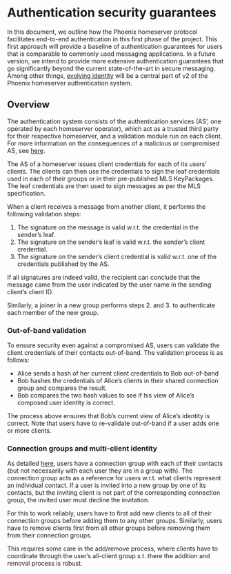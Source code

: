 # Authentication security guarantees

In this document, we outline how the Phoenix homeserver protocol facilitates end-to-end authentication in this first phase of the project. This first approach will provide a baseline of authentication guarantees for users that is comparable to commonly used messaging applications. In a future version, we intend to provide more extensive authentication guarantees that go significantly beyond the current state-of-the-art in secure messaging. Among other things, [evolving identity](evolving_identities.md) will be a central part of v2 of the Phoenix homeserver authentication system.

## Overview

The authentication system consists of the authentication services (AS’, one operated by each homeserver operator), which act as a trusted third party for their respective homeserver, and a validation module run on each client. For more information on the consequences of a malicious or compromised AS, see [here](../../threat_model/qualitative/authentication_service.md).

The AS of a homeserver issues client credentials for each of its users’ clients. The clients can then use the credentials to sign the leaf credentials used in each of their groups or in their pre-published MLS KeyPackages. The leaf credentials are then used to sign messages as per the MLS specification.

When a client receives a message from another client, it performs the following validation steps:

1. The signature on the message is valid w.r.t. the credential in the sender’s leaf.
2. The signature on the sender’s leaf is valid w.r.t. the sender’s client credential.
3. The signature on the sender’s client credential is valid w.r.t. one of the credentials published by the AS.

If all signatures are indeed valid, the recipient can conclude that the message came from the user indicated by the user name in the sending client’s client ID.

Similarly, a joiner in a new group performs steps 2. and 3. to authenticate each member of the new group.

### Out-of-band validation

To ensure security even against a compromised AS, users can validate the client credentials of their contacts out-of-band. The validation process is as follows:

- Alice sends a hash of her current client credentials to Bob out-of-band
- Bob hashes the credentials of Alice’s clients in their shared connection group and compares the result.
- Bob compares the two hash values to see if his view of Alice’s composed user identity is correct.

The process above ensures that Bob’s current view of Alice’s identity is correct. Note that users have to re-validate out-of-band if a user adds one or more clients.

### Connection groups and multi-client identity

As detailed [here](./connection_establishment.md), users have a connection group with each of their contacts (but not necessarily with each user they are in a group with). The connection group acts as a reference for users w.r.t. what clients represent an individual contact. If a user is invited into a new group by one of its contacts, but the inviting client is not part of the corresponding connection group, the invited user must decline the invitation.

For this to work reliably, users have to first add new clients to all of their connection groups before adding them to any other groups. Similarly, users have to remove clients first from all other groups before removing them from their connection groups.

This requires some care in the add/remove process, where clients have to coordinate through the user’s all-client group s.t. there the addition and removal process is robust.
